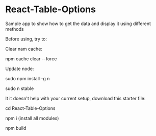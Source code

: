 # React-Table-Options
Sample app to show how to get the data and display it using different methods


Before using, try to:

Clear nam cache:

npm cache clear --force

Update node:

sudo npm install -g n

sudo n stable

It it doesn't help with your current setup, download this starter file:

cd React-Table-Options

npm i (install all modules)

npm build

